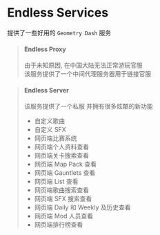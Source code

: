 # Endless Services

提供了一些好用的 `Geometry Dash` 服务

> #### Endless Proxy
> 由于未知原因, 在中国大陆无法正常游玩官服		
> 该服务提供了一个中间代理服务器用于链接官服

> #### Endless Server
> 该服务提供了一个私服
> 并拥有很多炫酷的新功能
>
> - 自定义歌曲
> - 自定义 SFX
> - 网页端比赛系统
> - 网页端个人资料查看
> - 网页端关卡搜索查看
> - 网页端 Map Pack 查看
> - 网页端 Gauntlets 查看
> - 网页端 List 查看
> - 网页端歌曲搜索查看
> - 网页端 SFX 搜索查看
> - 网页端 Daily 和 Weekly 及历史查看
> - 网页端 Mod 人员查看
> - 网页端排行榜查看